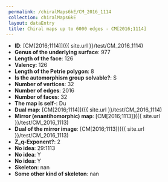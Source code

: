 ```yaml
--- 
 permalink: /chiralMaps6kE/CM_2016_1114 
 collection: chiralMaps6kE
 layout: dataEntry
 title: Chiral maps up to 6000 edges - CM[2016;1114]
---
```


- **ID**: [CM[2016;1114]]({{ site.url }}/test/CM_2016_1114)
- **Genus of the underlying surface**: 977
- **Length of the face**: 126
- **Valency**: 126
- **Length of the Petrie polygon**: 8
- **Is the automorphism group solvable?**: S
- **Number of vertices**: 32
- **Number of edges**: 2016
- **Number of faces**: 32
- **The map is self-**: Du
- **Dual map**: [CM[2016;1114]]({{ site.url }}/test/CM_2016_1114)
- **Mirror (enantihomorphic) map**: [CM[2016;1113]]({{ site.url }}/test/CM_2016_1113)
- **Dual of the mirror image**: [CM[2016;1113]]({{ site.url }}/test/CM_2016_1113)
- **Z_q-Exponent?**: 2
- **No idea**:  29:1113
- **No idea**: Y
- **No idea**: Y
- **Skeleton**: nan
- **Some other kind of skeleton**: nan

